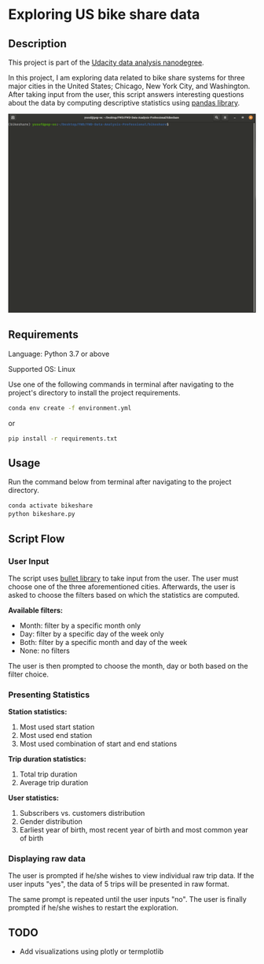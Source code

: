# Exploring US bike share data

## Description

This project is part of the [Udacity data analysis nanodegree](confirm.udacity.com/HESYY4DD).

In this project, I am exploring data related to bike share systems for three major cities in the United States; Chicago, New York City, and Washington. After taking input from the user, this script answers interesting questions about the data by computing descriptive statistics using [pandas library](https://pandas.pydata.org/pandas-docs/stable/index.html).

![demo gif](https://github.com/yusuf-madkour/exploring-us-bike-share-data/blob/master/demo.gif)

## Requirements

Language: Python 3.7 or above

Supported OS: Linux

Use one of the following commands in terminal after navigating to the project's directory to install the project requirements.

```bash
conda env create -f environment.yml
```

or

```bash
pip install -r requirements.txt
```

## Usage

Run the command below from terminal after navigating to the project directory.

```bash
conda activate bikeshare
python bikeshare.py
```

## Script Flow

### User Input

The script uses [bullet library](https://github.com/bchao1/bullet) to take input from the user. The user must choose one of the three aforementioned cities. Afterwards, the user is asked to choose the filters based on which the statistics are computed.

**Available filters:**

- Month: filter by a specific month only
- Day: filter by a specific day of the week only
- Both: filter by a specific month and day of the week
- None: no filters

The user is then prompted to choose the month, day or both based on the filter choice.

### Presenting Statistics

**Station statistics:**

1. Most used start station
2. Most used end station
3. Most used combination of start and end stations

**Trip duration statistics:**

1. Total trip duration
2. Average trip duration

**User statistics:**

1. Subscribers vs. customers distribution
2. Gender distribution
3. Earliest year of birth, most recent year of birth and most common year of birth

### Displaying raw data

The user is prompted if he/she wishes to view individual raw trip data. If the user inputs "yes", the data of 5 trips will be presented in raw format.

The same prompt is repeated until the user inputs "no". The user is finally prompted if he/she wishes to restart the exploration.

## TODO

- Add visualizations using plotly or termplotlib
